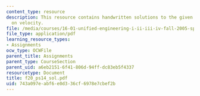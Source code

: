 ```yaml
---
content_type: resource
description: This resource contains handwritten solutions to the given problem set
  on velocity.
file: /media/courses/16-01-unified-engineering-i-ii-iii-iv-fall-2005-spring-2006/743a097eabf6e0d336cf6978e7cbef2b_f20_ps14_sol.pdf
file_type: application/pdf
learning_resource_types:
- Assignments
ocw_type: OCWFile
parent_title: Assignments
parent_type: CourseSection
parent_uid: a6eb2151-6f41-806d-94ff-dc83eb5f4337
resourcetype: Document
title: f20_ps14_sol.pdf
uid: 743a097e-abf6-e0d3-36cf-6978e7cbef2b
---
```

